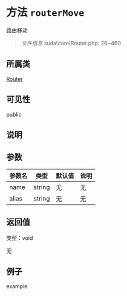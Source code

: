 # 方法 `routerMove`

路由移动

> *文件信息* suda\core\Router.php: 26~460

## 所属类 

[Router](../Router.md)

## 可见性

 public 

## 说明




## 参数


| 参数名 | 类型 | 默认值 | 说明 |
|--------|-----|-------|-------|
| name |  string | 无 | 无 |
| alias |  string | 无 | 无 |



## 返回值

类型：void

无



## 例子

example
